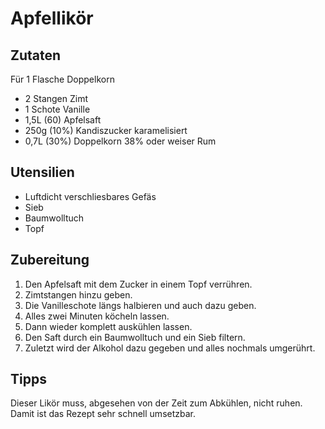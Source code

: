 # Apfellikör

## Zutaten

Für 1 Flasche Doppelkorn

- 2 Stangen Zimt
- 1 Schote Vanille
- 1,5L (60) Apfelsaft
- 250g (10%) Kandiszucker karamelisiert
- 0,7L (30%) Doppelkorn 38% oder weiser Rum

## Utensilien

- Luftdicht verschliesbares Gefäs
- Sieb
- Baumwolltuch
- Topf

## Zubereitung

1. Den Apfelsaft mit dem Zucker in einem Topf verrühren.
1. Zimtstangen hinzu geben.
1. Die Vanilleschote längs halbieren und auch dazu geben.
1. Alles zwei Minuten köcheln lassen.
1. Dann wieder komplett auskühlen lassen.
1. Den Saft durch ein Baumwolltuch und ein Sieb filtern.
1. Zuletzt wird der Alkohol dazu gegeben und alles nochmals umgerührt.

## Tipps

Dieser Likör muss, abgesehen von der Zeit zum Abkühlen, nicht ruhen. Damit ist das Rezept sehr schnell umsetzbar.
